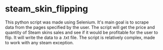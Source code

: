 # steam_skin_flipping
This python script was made using Selenium. It's main goal is to scrape data from the pages specified by the user. The script will get the price and quantity of Steam skins sales and see if it would be profitable for the user to flip. It will write the data to a .txt file. The script is relatively complex, made to work with any steam exception.
